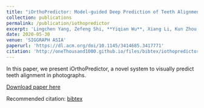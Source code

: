 ```yaml
---
title: "iOrthoPredictor: Model-guided Deep Prediction of Teeth Alignment"
collection: publications
permalink: /publication/iothopredictor
excerpt: 'Lingchen Yang, Zefeng Shi, **Yiqian Wu**, Xiang Li, Kun Zhou, Hongbo Fu, Youyi Zheng.'
date: 2020-05-30
venue: 'SIGGRAPH ASIA'
paperurl: 'https://dl.acm.org/doi/10.1145/3414685.3417771'
citation: 'http://oneThousand1000.github.io/files/bibtex/iothopredictor.html'
---
```

In this paper, we present iOrthoPredictor, a novel system to visually predict teeth alignment in photographs. 

[Download paper here](https://dl.acm.org/doi/10.1145/3414685.3417771)

Recommended citation: [bibtex](http://oneThousand1000.github.io/files/bibtex/iothopredictor.html)
